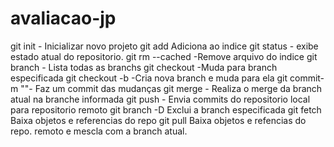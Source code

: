 # avaliacao-jp

git init - Inicializar novo projeto
git add<filename ou.> Adiciona ao indice
git status  - exibe estado atual do repositorio.
git rm --cached <file> -Remove arquivo do indice
git branch - Lista todas as branchs
git checkout <branchaname>  -Muda para branch especificada
git checkout -b <branchaname> -Cria nova branch e muda para ela
git commit-m "<description>"- Faz um commit das mudanças
git merge - Realiza o merge da branch atual na branche informada
git push - Envia commits do repositorio local para repositorio remoto
git branch -D <branchname> Exclui a branch especificada
git fetch Baixa objetos e referencias do repo
git pull Baixa objetos e refencias do repo. remoto e mescla com a branch atual.
